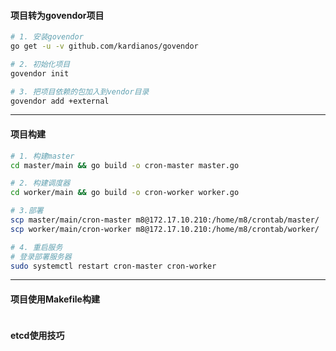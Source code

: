 #### 项目转为govendor项目
```bash
# 1. 安装govendor
go get -u -v github.com/kardianos/govendor

# 2. 初始化项目
govendor init

# 3. 把项目依赖的包加入到vendor目录
govendor add +external
```
---
#### 项目构建
```bash
# 1. 构建master
cd master/main && go build -o cron-master master.go

# 2. 构建调度器
cd worker/main && go build -o cron-worker worker.go

# 3.部署
scp master/main/cron-master m8@172.17.10.210:/home/m8/crontab/master/
scp worker/main/cron-worker m8@172.17.10.210:/home/m8/crontab/worker/

# 4. 重启服务
# 登录部署服务器
sudo systemctl restart cron-master cron-worker
```
---
#### 项目使用Makefile构建
```bash
```

#### etcd使用技巧
```bash
```
